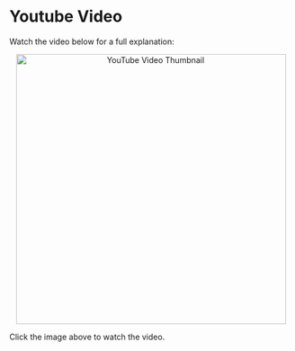 # Youtube Video
Watch the video below for a full explanation:

<p align="center">
  <a href="https://www.youtube.com/watch?v=hHJTX4nNimQ" target="_blank">
    <img src="https://img.youtube.com/vi/hHJTX4nNimQ/0.jpg" alt="YouTube Video Thumbnail" width="480" />
  </a>
</p>

Click the image above to watch the video.

